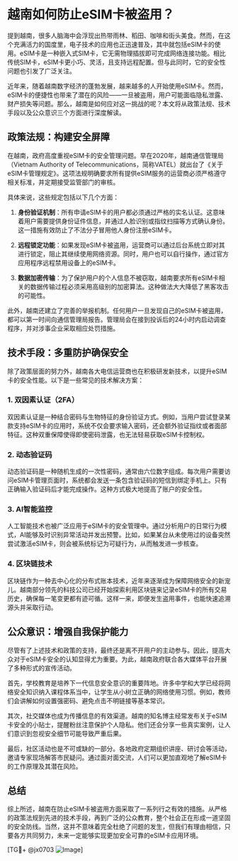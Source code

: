 # 越南如何防止eSIM卡被盗用？

提到越南，很多人脑海中会浮现出热带雨林、稻田、咖啡和街头美食。然而，在这个充满活力的国度里，电子技术的应用也正迅速普及，其中就包括eSIM卡的使用。eSIM卡是一种嵌入式SIM卡，它无需物理插拔即可完成网络连接功能。相比传统SIM卡，eSIM卡更小巧、灵活，且支持远程配置。但与此同时，它的安全性问题也引发了广泛关注。

近年来，随着越南数字经济的蓬勃发展，越来越多的人开始使用eSIM卡。然而，eSIM卡的便捷性也带来了潜在的风险——一旦被盗用，用户可能面临隐私泄露、财产损失等问题。那么，越南是如何应对这一挑战的呢？本文将从政策法规、技术手段以及公众意识三个方面进行深度解读。

## 政策法规：构建安全屏障

在越南，政府高度重视eSIM卡的安全管理问题。早在2020年，越南通信管理局（Vietnam Authority of Telecommunications，简称VATEL）就出台了《关于eSIM卡管理规定》。这项法规明确要求所有提供eSIM服务的运营商必须严格遵守相关标准，并定期接受监管部门的审核。

具体来说，这些规定包括以下几个方面：

1. **身份验证机制**：所有申请eSIM卡的用户都必须通过严格的实名认证。这意味着用户需要提供身份证件信息，并通过人脸识别或指纹扫描等方式确认身份。这一措施有效防止了不法分子冒用他人身份注册eSIM卡。

2. **远程锁定功能**：如果发现eSIM卡被盗用，运营商可以通过后台系统立即对其进行锁定，阻止其继续使用网络资源。同时，用户也可以自行操作，通过官方应用程序远程禁用设备上的eSIM卡。

3. **数据加密传输**：为了保护用户的个人信息不被窃取，越南要求所有eSIM卡相关的数据传输过程必须采用高级别的加密算法。这种做法大大降低了黑客攻击的可能性。

此外，越南还建立了完善的举报机制。任何用户一旦发现自己的eSIM卡被盗用，都可以第一时间向通信管理局报告。管理局会在接到投诉后的24小时内启动调查程序，并对涉事企业采取相应处罚措施。

## 技术手段：多重防护确保安全

除了政策层面的努力外，越南各大电信运营商也在积极研发新技术，以提升eSIM卡的安全性能。以下是一些常见的技术解决方案：

### 1. 双因素认证（2FA）

双因素认证是一种结合密码与生物特征的身份验证方式。例如，当用户尝试登录某款支持eSIM卡的应用时，系统不仅会要求输入密码，还会额外验证指纹或者面部特征。这种双重保障使得即使密码泄露，也无法轻易获取eSIM卡控制权。

### 2. 动态验证码

动态验证码是一种随机生成的一次性密码，通常由六位数字组成。每次用户需要访问eSIM卡管理页面时，系统都会发送一条包含验证码的短信到绑定手机上。只有正确输入验证码后才能完成操作。这种方式极大地提高了账户的安全性。

### 3. AI智能监控

人工智能技术也被广泛应用于eSIM卡的安全管理中。通过分析用户的日常行为模式，AI能够及时识别异常活动并发出预警。比如，如果某台从未使用过的设备突然尝试激活eSIM卡，则会被系统标记为可疑行为，从而触发进一步核查。

### 4. 区块链技术

区块链作为一种去中心化的分布式账本技术，近年来逐渐成为保障网络安全的新宠儿。越南部分领先的科技公司已经开始探索利用区块链来记录eSIM卡的所有交易历史，确保每一笔变更都有迹可循。这样一来，即便发生盗用事件，也能快速追溯源头并采取行动。

## 公众意识：增强自我保护能力

尽管有了上述技术和政策的支持，最终还是离不开用户的主动参与。因此，提高大众对于eSIM卡安全的认知显得尤为重要。为此，越南政府联合各大媒体平台开展了多种形式的宣传活动。

首先，学校教育是培养下一代信息安全意识的重要阵地。许多中学和大学已经将网络安全知识纳入课程体系当中，让学生从小树立正确的网络使用习惯。例如，教师们会讲解如何设置强密码、避免点击不明链接等基本常识。

其次，社交媒体也成为传播信息的有效渠道。越南的知名博主经常发布关于eSIM卡安全的小贴士，提醒粉丝注意保护个人隐私。他们还会分享一些真实案例，让人们意识到忽视安全细节可能导致严重后果。

最后，社区活动也是不可或缺的一部分。各地政府定期组织讲座、研讨会等活动，邀请专家现场解答市民疑问。通过面对面交流，人们可以更加直观地了解eSIM卡的工作原理及其潜在风险。

## 总结

综上所述，越南在防止eSIM卡被盗用方面采取了一系列行之有效的措施。从严格的政策法规到先进的技术手段，再到广泛的公众教育，整个社会正在形成一道坚固的安全防线。当然，这并不意味着完全杜绝了问题的发生，但我们有理由相信，只要各方共同努力，未来一定能够实现更加安全可靠的eSIM卡应用环境。

[TG💪+ @jx0703 ![Image](https://github.com/user-attachments/assets/dbca1d08-cadb-493c-b0ec-ad6f7a83f270)]